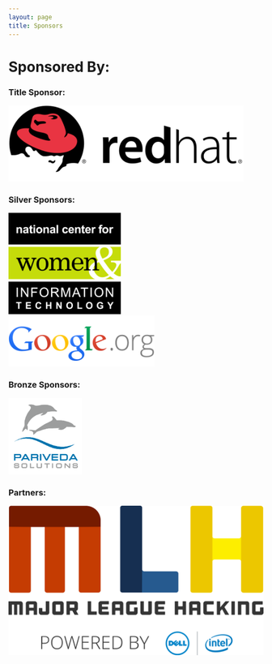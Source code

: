 ```yaml
---
layout: page
title: Sponsors
---
```


# Sponsored By:

### Title Sponsor:
<img src="/img/RedHatlogo.png" alt="RedHat" height="150"/>

### Silver Sponsors:

<img src="/img/ncwitlogo_highres.png" alt="NCWIT (Sponsored by Google.org)" height="200" style="PADDING-RIGHT: 25px"/>
<img src="/img/Googleorg.png" alt="Google.org" height="100" style="PADDING-RIGHT: 25px" />

### Bronze Sponsors:

<img src="/img/ParivedaSolutions.png" alt="Pariveda Solutions" height="150"/>

### Partners:

<img src="/img/mlh-logo.png" alt="Major League Hacking"/>


